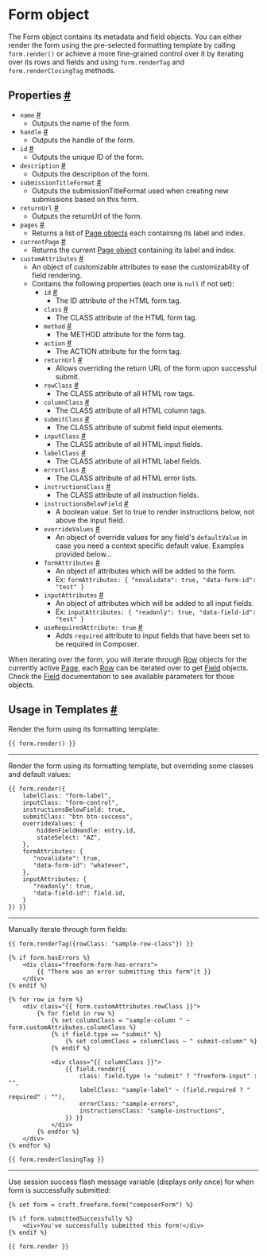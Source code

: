 # Form object

The Form object contains its metadata and field objects. You can either render the form using the pre-selected formatting template by calling `form.render()` or achieve a more fine-grained control over it by iterating over its rows and fields and using `form.renderTag` and `form.renderClosingTag` methods.


## Properties <a href="#properties" id="properties" class="docs-anchor">#</a>

* `name` <a href="#prop-name" id="prop-name" class="docs-anchor">#</a>
	* Outputs the name of the form.
* `handle` <a href="#prop-handle" id="prop-handle" class="docs-anchor">#</a>
	* Outputs the handle of the form.
* `id` <a href="#prop-id" id="prop-id" class="docs-anchor">#</a>
	* Outputs the unique ID of the form.
* `description` <a href="#prop-description" id="prop-description" class="docs-anchor">#</a>
	* Outputs the description of the form.
* `submissionTitleFormat` <a href="#prop-submissionTitleFormat" id="prop-submissionTitleFormat" class="docs-anchor">#</a>
	* Outputs the submissionTitleFormat used when creating new submissions based on this form.
* `returnUrl` <a href="#prop-returnUrl" id="prop-returnUrl" class="docs-anchor">#</a>
	* Outputs the returnUrl of the form.
* `pages` <a href="#prop-pages" id="prop-pages" class="docs-anchor">#</a>
	* Returns a list of [Page objects](page.md) each containing its label and index.
* `currentPage` <a href="#prop-currentPage" id="prop-currentPage" class="docs-anchor">#</a>
	* Returns the current [Page object](page.md) containing its label and index.
* `customAttributes` <a href="#prop-custom-attributes" id="prop-custom-attributes" class="docs-anchor">#</a>
	* An object of customizable attributes to ease the customizability of field rendering.
	* Contains the following properties (each one is `null` if not set):
		* `id` <a href="#prop-custattr-id" id="prop-custattr-id" class="docs-anchor">#</a>
			* The ID attribute of the HTML form tag.
		* `class` <a href="#prop-custattr-class" id="prop-custattr-class" class="docs-anchor">#</a>
			* The CLASS attribute of the HTML form tag.
		* `method` <a href="#prop-custattr-method" id="prop-custattr-method" class="docs-anchor">#</a>
			* The METHOD attribute for the form tag.
		* `action` <a href="#prop-custattr-action" id="prop-custattr-action" class="docs-anchor">#</a>
			* The ACTION attribute for the form tag.
		* `returnUrl` <a href="#prop-custattr-returnurl" id="prop-custattr-returnurl" class="docs-anchor">#</a>
			* Allows overriding the return URL of the form upon successful submit.
		* `rowClass` <a href="#prop-custattr-rowclass" id="prop-custattr-rowclass" class="docs-anchor">#</a>
			* The CLASS attribute of all HTML row tags.
		* `columnClass` <a href="#prop-custattr-columnclass" id="prop-custattr-columnclass" class="docs-anchor">#</a>
			* The CLASS attribute of all HTML column tags.
		* `submitClass` <a href="#prop-custattr-submitclass" id="prop-custattr-submitclass" class="docs-anchor">#</a>
			* The CLASS attribute of submit field input elements.
		* `inputClass` <a href="#prop-custattr-inputclass" id="prop-custattr-inputclass" class="docs-anchor">#</a>
			* The CLASS attribute of all HTML input fields.
		* `labelClass` <a href="#prop-custattr-labelclass" id="prop-custattr-labelclass" class="docs-anchor">#</a>
			* The CLASS attribute of all HTML label fields.
		* `errorClass` <a href="#prop-custattr-errorclass" id="prop-custattr-errorclass" class="docs-anchor">#</a>
			* The CLASS attribute of all HTML error lists.
		* `instructionsClass` <a href="#prop-custattr-instructionsclass" id="prop-custattr-instructionsclass" class="docs-anchor">#</a>
			* The CLASS attribute of all instruction fields.
		* `instructionsBelowField` <a href="#prop-custattr-instructionsbelowfield" id="prop-custattr-instructionsbelowfield" class="docs-anchor">#</a>
			* A boolean value. Set to true to render instructions below, not above the input field.
		* `overrideValues` <a href="#prop-custattr-overridevalues" id="prop-custattr-overridevalues" class="docs-anchor">#</a>
			* An object of override values for any field's `defaultValue` in case you need a context specific default value. Examples provided below...
		* `formAttributes` <a href="#prop-custattr-formattributes" id="prop-custattr-formattributes" class="docs-anchor">#</a>
			* An object of attributes which will be added to the form.
			* Ex: `formAttributes: { "novalidate": true, "data-form-id": "test" }`
		* `inputAttributes` <a href="#prop-custattr-inputattributes" id="prop-custattr-inputattributes" class="docs-anchor">#</a>
			* An object of attributes which will be added to all input fields.
			* Ex: `inputAttributes: { "readonly": true, "data-field-id": "test" }`
		* `useRequiredAttribute: true` <a href="#prop-custattr-userequiredattribute" id="prop-custattr-userequiredattribute" class="docs-anchor">#</a>
			* Adds `required` attribute to input fields that have been set to be required in Composer.


When iterating over the form, you will iterate through [Row](row.md) objects for the currently active [Page](page.md), each [Row](row.md) can be iterated over to get [Field](field.md) objects. Check the [Field](field.md) documentation to see available parameters for those objects.


## Usage in Templates <a href="#templates" id="templates" class="docs-anchor">#</a>

Render the form using its formatting template:

	{{ form.render() }}

---

Render the form using its formatting template, but overriding some classes and default values:

	{{ form.render({
		labelClass: "form-label",
		inputClass: "form-control",
		instructionsBelowField: true,
		submitClass: "btn btn-success",
		overrideValues: {
			hiddenFieldHandle: entry.id,
			stateSelect: "AZ",
		},
		formAttributes: {
		   "novalidate": true,
		   "data-form-id": "whatever",
		},
		inputAttributes: {
		   "readonly": true,
		   "data-field-id": field.id,
		}
	}) }}

---

Manually iterate through form fields:

	{{ form.renderTag({rowClass: "sample-row-class"}) }}

	{% if form.hasErrors %}
		<div class="freeform-form-has-errors">
			{{ "There was an error submitting this form"|t }}
		</div>
	{% endif %}

	{% for row in form %}
		<div class="{{ form.customAttributes.rowClass }}">
			{% for field in row %}
				{% set columnClass = "sample-column " ~ form.customAttributes.columnClass %}
				{% if field.type == "submit" %}
					{% set columnClass = columnClass ~ " submit-column" %}
				{% endif %}

				<div class="{{ columnClass }}">
					{{ field.render({
						class: field.type != "submit" ? "freeform-input" : "",
						labelClass: "sample-label" ~ (field.required ? " required" : ""),
						errorClass: "sample-errors",
						instructionsClass: "sample-instructions",
					}) }}
				</div>
			{% endfor %}
		</div>
	{% endfor %}

	{{ form.renderClosingTag }}

---

Use session success flash message variable (displays only once) for when form is successfully submitted:

	{% set form = craft.freeform.form("composerForm") %}

	{% if form.submittedSuccessfully %}
		<div>You've successfully submitted this form!</div>
	{% endif %}

	{{ form.render }}
